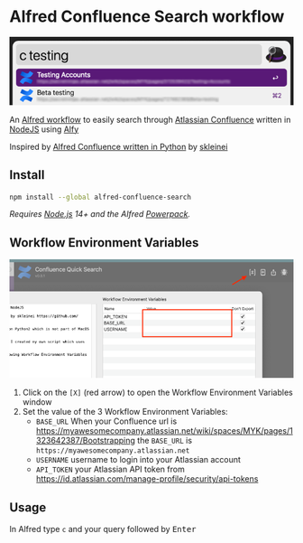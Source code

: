 # Alfred Confluence Search workflow

<img src="assets/alfred-workflow-preview.png">

An [Alfred workflow](https://www.alfredapp.com/) to easily search through [Atlassian Confluence](https://www.atlassian.com/software/confluence) written in [NodeJS](https://nodejs.dev/) using [Alfy](https://github.com/sindresorhus/alfy)

Inspired by [Alfred Confluence written in Python](https://github.com/skleinei/alfred-confluence) by [skleinei](https://github.com/skleinei)

## Install

```sh
npm install --global alfred-confluence-search
```

*Requires [Node.js](https://nodejs.org) 14+ and the Alfred [Powerpack](https://www.alfredapp.com/powerpack/).*

## Workflow Environment Variables

<img src="assets/alfred-workflow-variables.png">

1. Click on the `[X]` (red arrow) to open the Workflow Environment Variables window
2. Set the value of the 3 Workflow Environment Variables:
   - `BASE_URL`
        When your Confluence url is https://myawesomecompany.atlassian.net/wiki/spaces/MYK/pages/1323642387/Bootstrapping the `BASE_URL` is `https://myawesomecompany.atlassian.net`
   - `USERNAME`
        username to login into your Atlassian account
   - `API_TOKEN` your Atlassian API token from https://id.atlassian.com/manage-profile/security/api-tokens

## Usage

In Alfred type `c` and your query followed by <kbd>Enter</kbd>